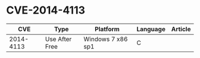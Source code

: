 # CVE-2014-4113

| CVE       | Type           | Platform          | Language | Article                                                     |
| --------- | -------------- | ----------------- | -------- | ----------------------------------------------------------- |
| 2014-4113 | Use After Free | Windows 7 x86 sp1 | C        | 